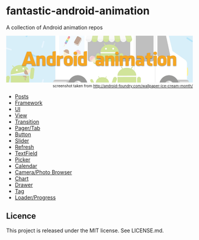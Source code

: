 # fantastic-android-animation
A collection of Android animation repos

![](Screenshots/Banner.png)
<label style="display: block; text-align:right;font-size:10px">screenshot taken from http://android-foundry.com/wallpaper-ice-cream-month/</label>


- [Posts](Animation/posts.md)
- [Framework](Animation/framework.md)
- [UI](Animation/ui.md)
- [View](Animation/view.md)
- [Transition](Animation/transition.md)
- [Pager/Tab](Animation/pager.md)
- [Button](Animation/button.md)
- [Slider](Animation/slider.md)
- [Refresh](Animation/refresh.md)
- [TextField](Animation/textfield.md)
- [Picker](Animation/picker.md)
- [Calendar](Animation/calendar.md)
- [Camera/Photo Browser](camera.md)
- [Chart](Animation/chart.md)
- [Drawer](Animation/drawer.md)
- [Tag](Animation/tag.md)
- [Loader/Progress](Animation/loader.md)

Licence
--
This project is released under the MIT license. See LICENSE.md.
